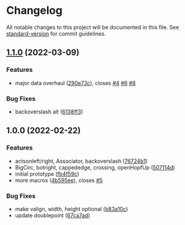 # Changelog

All notable changes to this project will be documented in this file. See [standard-version](https://github.com/conventional-changelog/standard-version) for commit guidelines.

## [1.1.0](https://github.com/AmerMathSoc/mathjax-dbnsymb/compare/v1.0.0...v1.1.0) (2022-03-09)


### Features

* major data overhaul ([290e73c](https://github.com/AmerMathSoc/mathjax-dbnsymb/commit/290e73c1599b1201c17f0c3c889babace3427f4a)), closes [#4](https://github.com/AmerMathSoc/mathjax-dbnsymb/issues/4) [#6](https://github.com/AmerMathSoc/mathjax-dbnsymb/issues/6) [#8](https://github.com/AmerMathSoc/mathjax-dbnsymb/issues/8)


### Bug Fixes

* backoverslash alt ([6138ff3](https://github.com/AmerMathSoc/mathjax-dbnsymb/commit/6138ff31d7b0d2ac6a11457e4eab1f5d13cdb882))

## 1.0.0 (2022-02-22)


### Features

*  actsonleft/right, Associator, backoverslash ([76724b1](https://github.com/AmerMathSoc/mathjax-dbnsymb/commit/76724b18feea3b1632453e6e5ce7e88cec201a44))
* BigCirc, botright, cappededge, crossing, openHopfUp ([507114d](https://github.com/AmerMathSoc/mathjax-dbnsymb/commit/507114deb9f6baa74be3854313e305010817a27a))
* initial prototype ([fb4f59c](https://github.com/AmerMathSoc/mathjax-dbnsymb/commit/fb4f59c995a469ddd316a5ca6d4a62b8ee1e1f9f))
* more macros ([4b595ee](https://github.com/AmerMathSoc/mathjax-dbnsymb/commit/4b595ee11ca8d88a65ed115ada2e891d5fec6e81)), closes [#5](https://github.com/AmerMathSoc/mathjax-dbnsymb/issues/5)


### Bug Fixes

* make valign, width, height optional ([b83a10c](https://github.com/AmerMathSoc/mathjax-dbnsymb/commit/b83a10ccc02a1d2069600759dae3f28319bf841f))
* update doublepoint ([67ca7ad](https://github.com/AmerMathSoc/mathjax-dbnsymb/commit/67ca7ad81745782c7ce58628e57c36ba778b1049))
